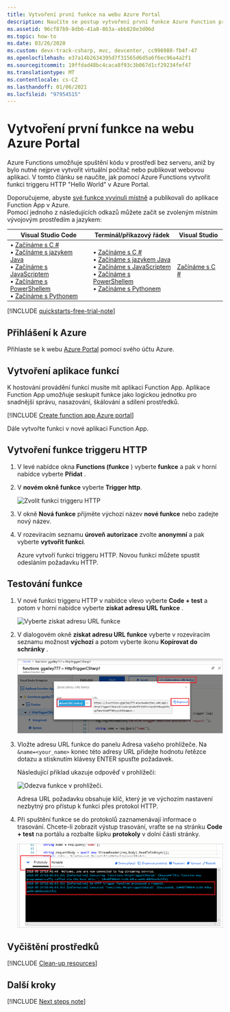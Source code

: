 ```yaml
---
title: Vytvoření první funkce na webu Azure Portal
description: Naučíte se postup vytvoření první funkce Azure Function pro provádění pomocí webu Azure Portal bez serveru.
ms.assetid: 96cf87b9-8db6-41a8-863a-abb828e3d06d
ms.topic: how-to
ms.date: 03/26/2020
ms.custom: devx-track-csharp, mvc, devcenter, cc996988-fb4f-47
ms.openlocfilehash: e37a14b2634395d7f31565d6d5a6f6ec96a4a2f1
ms.sourcegitcommit: 19ffdad48bc4caca8f93c3b067d1cf29234fef47
ms.translationtype: MT
ms.contentlocale: cs-CZ
ms.lasthandoff: 01/06/2021
ms.locfileid: "97954515"
---
```

# <a name="create-your-first-function-in-the-azure-portal"></a>Vytvoření první funkce na webu Azure Portal

Azure Functions umožňuje spuštění kódu v prostředí bez serveru, aniž by bylo nutné nejprve vytvořit virtuální počítač nebo publikovat webovou aplikaci. V tomto článku se naučíte, jak pomocí Azure Functions vytvořit funkci triggeru HTTP "Hello World" v Azure Portal.

Doporučujeme, abyste [své funkce vyvinuli místně](functions-develop-local.md) a publikovali do aplikace Function App v Azure.  
Pomocí jednoho z následujících odkazů můžete začít se zvoleným místním vývojovým prostředím a jazykem:

| Visual Studio Code | Terminál/příkazový řádek | Visual Studio |
| --- | --- | --- |
|  &bull;&nbsp;[Začínáme s C #](./create-first-function-vs-code-csharp.md)<br/>&bull;&nbsp;[Začínáme s jazykem Java](./create-first-function-vs-code-java.md)<br/>&bull;&nbsp;[Začínáme s JavaScriptem](./create-first-function-vs-code-node.md)<br/>&bull;&nbsp;[Začínáme s PowerShellem](./create-first-function-vs-code-powershell.md)<br/>&bull;&nbsp;[Začínáme s Pythonem](./create-first-function-vs-code-python.md) |&bull;&nbsp;[Začínáme s C #](./create-first-function-cli-csharp.md)<br/>&bull;&nbsp;[Začínáme s jazykem Java](./create-first-function-cli-java.md)<br/>&bull;&nbsp;[Začínáme s JavaScriptem](./create-first-function-cli-node.md)<br/>&bull;&nbsp;[Začínáme s PowerShellem](./create-first-function-cli-powershell.md)<br/>&bull;&nbsp;[Začínáme s Pythonem](./create-first-function-cli-python.md) | [Začínáme s C #](functions-create-your-first-function-visual-studio.md) |

[!INCLUDE [quickstarts-free-trial-note](../../includes/quickstarts-free-trial-note.md)]

## <a name="sign-in-to-azure"></a>Přihlášení k Azure

Přihlaste se k webu [Azure Portal](https://portal.azure.com) pomocí svého účtu Azure.

## <a name="create-a-function-app"></a>Vytvoření aplikace funkcí

K hostování provádění funkcí musíte mít aplikaci Function App. Aplikace Function App umožňuje seskupit funkce jako logickou jednotku pro snadnější správu, nasazování, škálování a sdílení prostředků.

[!INCLUDE [Create function app Azure portal](../../includes/functions-create-function-app-portal.md)]

Dále vytvořte funkci v nové aplikaci Function App.

## <a name="create-an-http-trigger-function"></a><a name="create-function"></a>Vytvoření funkce triggeru HTTP

1. V levé nabídce okna **Functions (funkce** ) vyberte **funkce** a pak v horní nabídce vyberte **Přidat** . 
 
1. V **novém okně funkce** vyberte **Trigger http**.

    ![Zvolit funkci triggeru HTTP](./media/functions-create-first-azure-function/function-app-select-http-trigger.png)

1. V okně **Nová funkce** přijměte výchozí název **nové funkce** nebo zadejte nový název. 

1. V rozevíracím seznamu **úroveň autorizace** zvolte **anonymní** a pak vyberte **vytvořit funkci**.

    Azure vytvoří funkci triggeru HTTP. Novou funkci můžete spustit odesláním požadavku HTTP.

## <a name="test-the-function"></a>Testování funkce

1. V nové funkci triggeru HTTP v nabídce vlevo vyberte **Code + test** a potom v horní nabídce vyberte **získat adresu URL funkce** .

    ![Vyberte získat adresu URL funkce](./media/functions-create-first-azure-function/function-app-select-get-function-url.png)

1. V dialogovém okně **získat adresu URL funkce** vyberte v rozevíracím seznamu možnost **výchozí** a potom vyberte ikonu **Kopírovat do schránky** . 

    ![Kopírování adresy URL funkce z webu Azure Portal](./media/functions-create-first-azure-function/function-app-develop-tab-testing.png)

1. Vložte adresu URL funkce do panelu Adresa vašeho prohlížeče. Na `&name=<your_name>` konec této adresy URL přidejte hodnotu řetězce dotazu a stisknutím klávesy ENTER spusťte požadavek. 

    Následující příklad ukazuje odpověď v prohlížeči:

    ![Odezva funkce v prohlížeči.](./media/functions-create-first-azure-function/function-app-browser-testing.png)

    Adresa URL požadavku obsahuje klíč, který je ve výchozím nastavení nezbytný pro přístup k funkci přes protokol HTTP.

1. Při spuštění funkce se do protokolů zaznamenávají informace o trasování. Chcete-li zobrazit výstup trasování, vraťte se na stránku **Code + test** na portálu a rozbalte šipku **protokoly** v dolní části stránky.

   ![Prohlížeč protokolu funkcí na webu Azure Portal.](./media/functions-create-first-azure-function/function-view-logs.png)

## <a name="clean-up-resources"></a>Vyčištění prostředků

[!INCLUDE [Clean-up resources](../../includes/functions-quickstart-cleanup.md)]

## <a name="next-steps"></a>Další kroky

[!INCLUDE [Next steps note](../../includes/functions-quickstart-next-steps.md)]
